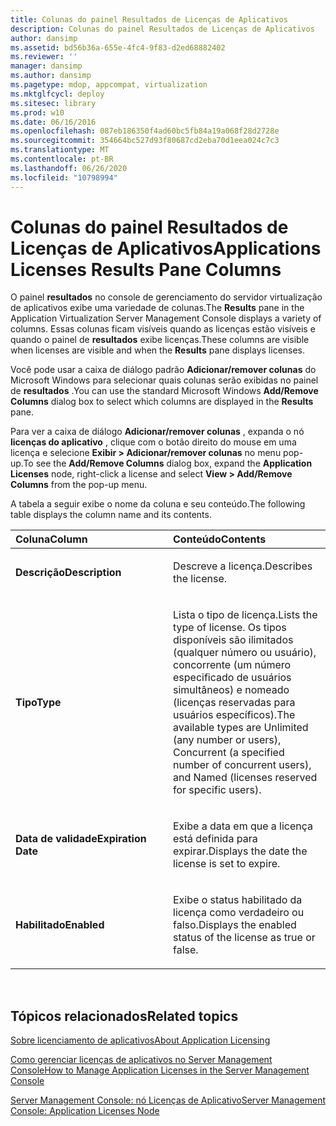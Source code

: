 ```yaml
---
title: Colunas do painel Resultados de Licenças de Aplicativos
description: Colunas do painel Resultados de Licenças de Aplicativos
author: dansimp
ms.assetid: bd56b36a-655e-4fc4-9f83-d2ed68882402
ms.reviewer: ''
manager: dansimp
ms.author: dansimp
ms.pagetype: mdop, appcompat, virtualization
ms.mktglfcycl: deploy
ms.sitesec: library
ms.prod: w10
ms.date: 06/16/2016
ms.openlocfilehash: 087eb186350f4ad60bc5fb84a19a068f28d2728e
ms.sourcegitcommit: 354664bc527d93f80687cd2eba70d1eea024c7c3
ms.translationtype: MT
ms.contentlocale: pt-BR
ms.lasthandoff: 06/26/2020
ms.locfileid: "10798994"
---
```

# <span data-ttu-id="b1f21-103">Colunas do painel Resultados de Licenças de Aplicativos</span><span class="sxs-lookup"><span data-stu-id="b1f21-103">Applications Licenses Results Pane Columns</span></span>


<span data-ttu-id="b1f21-104">O painel **resultados** no console de gerenciamento do servidor virtualização de aplicativos exibe uma variedade de colunas.</span><span class="sxs-lookup"><span data-stu-id="b1f21-104">The **Results** pane in the Application Virtualization Server Management Console displays a variety of columns.</span></span> <span data-ttu-id="b1f21-105">Essas colunas ficam visíveis quando as licenças estão visíveis e quando o painel de **resultados** exibe licenças.</span><span class="sxs-lookup"><span data-stu-id="b1f21-105">These columns are visible when licenses are visible and when the **Results** pane displays licenses.</span></span>

<span data-ttu-id="b1f21-106">Você pode usar a caixa de diálogo padrão **Adicionar/remover colunas** do Microsoft Windows para selecionar quais colunas serão exibidas no painel de **resultados** .</span><span class="sxs-lookup"><span data-stu-id="b1f21-106">You can use the standard Microsoft Windows **Add/Remove Columns** dialog box to select which columns are displayed in the **Results** pane.</span></span>

<span data-ttu-id="b1f21-107">Para ver a caixa de diálogo **Adicionar/remover colunas** , expanda o nó **licenças do aplicativo** , clique com o botão direito do mouse em uma licença e selecione **Exibir &gt; Adicionar/remover colunas** no menu pop-up.</span><span class="sxs-lookup"><span data-stu-id="b1f21-107">To see the **Add/Remove Columns** dialog box, expand the **Application Licenses** node, right-click a license and select **View &gt; Add/Remove Columns** from the pop-up menu.</span></span>

<span data-ttu-id="b1f21-108">A tabela a seguir exibe o nome da coluna e seu conteúdo.</span><span class="sxs-lookup"><span data-stu-id="b1f21-108">The following table displays the column name and its contents.</span></span>

<table>
<colgroup>
<col width="50%" />
<col width="50%" />
</colgroup>
<thead>
<tr class="header">
<th align="left"><span data-ttu-id="b1f21-109">Coluna</span><span class="sxs-lookup"><span data-stu-id="b1f21-109">Column</span></span></th>
<th align="left"><span data-ttu-id="b1f21-110">Conteúdo</span><span class="sxs-lookup"><span data-stu-id="b1f21-110">Contents</span></span></th>
</tr>
</thead>
<tbody>
<tr class="odd">
<td align="left"><p><strong><span data-ttu-id="b1f21-111">Descrição</span><span class="sxs-lookup"><span data-stu-id="b1f21-111">Description</span></span></strong></p></td>
<td align="left"><p><span data-ttu-id="b1f21-112">Descreve a licença.</span><span class="sxs-lookup"><span data-stu-id="b1f21-112">Describes the license.</span></span></p></td>
</tr>
<tr class="even">
<td align="left"><p><strong><span data-ttu-id="b1f21-113">Tipo</span><span class="sxs-lookup"><span data-stu-id="b1f21-113">Type</span></span></strong></p></td>
<td align="left"><p><span data-ttu-id="b1f21-114">Lista o tipo de licença.</span><span class="sxs-lookup"><span data-stu-id="b1f21-114">Lists the type of license.</span></span> <span data-ttu-id="b1f21-115">Os tipos disponíveis são ilimitados (qualquer número ou usuário), concorrente (um número especificado de usuários simultâneos) e nomeado (licenças reservadas para usuários específicos).</span><span class="sxs-lookup"><span data-stu-id="b1f21-115">The available types are Unlimited (any number or users), Concurrent (a specified number of concurrent users), and Named (licenses reserved for specific users).</span></span></p></td>
</tr>
<tr class="odd">
<td align="left"><p><strong><span data-ttu-id="b1f21-116">Data de validade</span><span class="sxs-lookup"><span data-stu-id="b1f21-116">Expiration Date</span></span></strong></p></td>
<td align="left"><p><span data-ttu-id="b1f21-117">Exibe a data em que a licença está definida para expirar.</span><span class="sxs-lookup"><span data-stu-id="b1f21-117">Displays the date the license is set to expire.</span></span></p></td>
</tr>
<tr class="even">
<td align="left"><p><strong><span data-ttu-id="b1f21-118">Habilitado</span><span class="sxs-lookup"><span data-stu-id="b1f21-118">Enabled</span></span></strong></p></td>
<td align="left"><p><span data-ttu-id="b1f21-119">Exibe o status habilitado da licença como verdadeiro ou falso.</span><span class="sxs-lookup"><span data-stu-id="b1f21-119">Displays the enabled status of the license as true or false.</span></span></p></td>
</tr>
</tbody>
</table>

 

## <span data-ttu-id="b1f21-120">Tópicos relacionados</span><span class="sxs-lookup"><span data-stu-id="b1f21-120">Related topics</span></span>


[<span data-ttu-id="b1f21-121">Sobre licenciamento de aplicativos</span><span class="sxs-lookup"><span data-stu-id="b1f21-121">About Application Licensing</span></span>](about-application-licensing.md)

[<span data-ttu-id="b1f21-122">Como gerenciar licenças de aplicativos no Server Management Console</span><span class="sxs-lookup"><span data-stu-id="b1f21-122">How to Manage Application Licenses in the Server Management Console</span></span>](how-to-manage-application-licenses-in-the-server-management-console.md)

[<span data-ttu-id="b1f21-123">Server Management Console: nó Licenças de Aplicativo</span><span class="sxs-lookup"><span data-stu-id="b1f21-123">Server Management Console: Application Licenses Node</span></span>](server-management-console-application-licenses-node.md)

 

 





